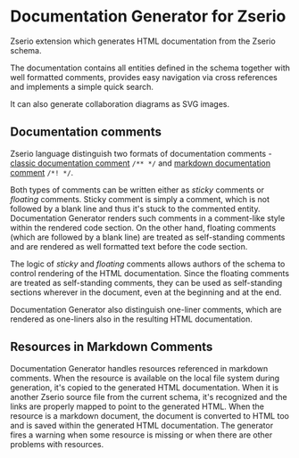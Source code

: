 # Documentation Generator for Zserio

Zserio extension which generates HTML documentation from the Zserio schema.

The documentation contains all entities defined in the schema together with well formatted comments,
provides easy navigation via cross references and implements a simple quick search.

It can also generate collaboration diagrams as SVG images.

## Documentation comments

Zserio language distinguish two formats of documentation comments -
[classic documentation comment](../../../doc/ZserioLanguageOverview.md#classic-documentation-comments) `/** */`
and [markdown documentation comment](../../../doc/ZserioLanguageOverview.md#markdown-documentation-comments)
`/*! */`.

Both types of comments can be written either as *sticky* comments or *floating* comments. Sticky comment is
simply a comment, which is not followed by a blank line and thus it's stuck to the commented entity.
Documentation Generator renders such comments in a comment-like style within the rendered code section.
On the other hand, floating comments (which are followed by a blank line) are treated as self-standing comments
and are rendered as well formatted text before the code section.

The logic of *sticky* and *floating* comments allows authors of the schema to control rendering of the
HTML documentation. Since the floating comments are treated as self-standing comments, they can be used
as self-standing sections wherever in the document, even at the beginning and at the end.

Documentation Generator also distinguish one-liner comments, which are rendered as one-liners also in the
resulting HTML documentation.

## Resources in Markdown Comments

Documentation Generator handles resources referenced in markdown comments. When the resource is available on
the local file system during generation, it's copied to the generated HTML documentation. When it is another
Zserio source file from the current schema, it's recognized and the links are properly mapped to point to
the generated HTML. When the resource is a markdown document, the document is converted to HTML too and is
saved within the generated HTML documentation. The generator fires a warning when some resource is missing or
when there are other problems with resources.
